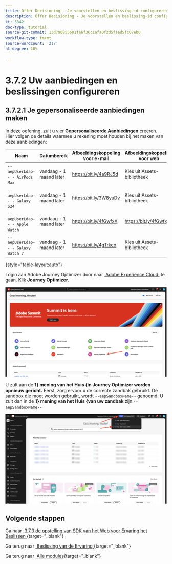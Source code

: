 ```yaml
---
title: Offer Decisioning - Je voorstellen en beslissing-id configureren
description: Offer Decisioning - Je voorstellen en beslissing-id configureren
kt: 5342
doc-type: tutorial
source-git-commit: 13d790855601fa6f36c1afa0f2d5faad5fc07eb0
workflow-type: tm+mt
source-wordcount: '217'
ht-degree: 10%

---
```


# 3.7.2 Uw aanbiedingen en beslissingen configureren

## 3.7.2.1 Je gepersonaliseerde aanbiedingen maken

In deze oefening, zult u vier **Gepersonaliseerde Aanbiedingen** creëren. Hier volgen de details waarmee u rekening moet houden bij het maken van deze aanbiedingen:

| Naam | Datumbereik | Afbeeldingskoppeling voor e-mail | Afbeeldingskoppeling voor web | Tekst | Prioriteit | Subsidiabiliteit | Taal | Bijschriftfrequentie | Afbeeldingsnaam |
|-----|------------|----------------------|--------------------|------|:--------:|--------------|:-------:|:-------:|:-------:|
| `--aepUserLdap-- - AirPods Max` | vandaag - 1 maand later | https://bit.ly/4a9RJ5d | Kies uit Assets-bibliotheek | `{{ profile.person.name.firstName }}, 10% discount on AirPods Max` | 25 | all - Vrouwelijke klanten | Engels (Verenigde Staten) | 3 | Apple AirPods Max- Vrouwelijk.jpg |
| `--aepUserLdap-- - Galaxy S24` | vandaag - 1 maand later | https://bit.ly/3W8yuDv | Kies uit Assets-bibliotheek | `{{ profile.person.name.firstName }}, 5% discount on Galaxy S24` | 15 | all - Vrouwelijke klanten | Engels (Verenigde Staten) | 3 | Galaxy S24 - Female.jpg |
| `--aepUserLdap-- - Apple Watch` | vandaag - 1 maand later | https://bit.ly/4fGwfxX | https://bit.ly/4fGwfxX | `{{ profile.person.name.firstName }}, 10% discount on Apple Watch` | 25 | all - Mannelijke klanten | Engels (Verenigde Staten) | 3 | Apple Watch - Male.jpg |
| `--aepUserLdap-- - Galaxy Watch 7` | vandaag - 1 maand later | https://bit.ly/4gTrkeo | Kies uit Assets-bibliotheek | `{{ profile.person.name.firstName }}, 5% discount on Galaxy Watch 7` | 15 | all - Mannelijke klanten | Engels (Verenigde Staten) | 3 | Galaxy Watch7 - Male.jpg |

{style="table-layout:auto"}

Login aan Adobe Journey Optimizer door naar [&#x200B; Adobe Experience Cloud &#x200B;](https://experience.adobe.com) te gaan. Klik **Journey Optimizer**.

![&#x200B; ACOP &#x200B;](./../../../../modules/delivery-activation/ajo-b2c/ajob2c-1/images/acophome.png)

U zult aan de **1&rbrace; mening van het Huis {in Journey Optimizer worden opnieuw gericht.** Eerst, zorg ervoor u de correcte zandbak gebruikt. De sandbox die moet worden gebruikt, wordt `--aepSandboxName--` genoemd. U zult dan in de **1} mening van het Huis &lbrace;van uw zandbak** zijn.`--aepSandboxName--`

![&#x200B; ACOP &#x200B;](./../../../../modules/delivery-activation/ajo-b2c/ajob2c-1/images/acoptriglp.png)

## Volgende stappen

Ga naar [&#x200B; 3.7.3 de opstelling van SDK van het Web voor Ervaring het Beslissen &#x200B;](./ex3.md){target="_blank"}

Ga terug naar [&#x200B; Beslissing van de Ervaring &#x200B;](ajo-decisioning.md){target="_blank"}

Ga terug naar [&#x200B; Alle modules &#x200B;](./../../../../overview.md){target="_blank"}
